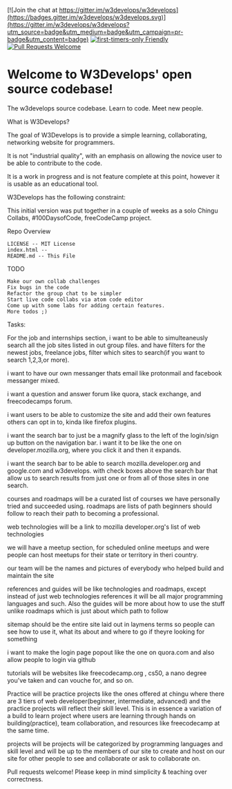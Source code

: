 [![Join the chat at https://gitter.im/w3develops/w3develops](https://badges.gitter.im/w3develops/w3develops.svg)](https://gitter.im/w3develops/w3develops?utm_source=badge&utm_medium=badge&utm_campaign=pr-badge&utm_content=badge)
[![first-timers-only Friendly](https://img.shields.io/badge/first--timers--only-friendly-blue.svg)](http://www.firsttimersonly.com/)
[![Pull Requests Welcome](https://img.shields.io/badge/PRs-welcome-brightgreen.svg?style=flat)](http://makeapullrequest.com)

# Welcome to W3Develops' open source codebase!


The w3develops source codebase. Learn to code. Meet new people.


What is W3Develops?

The goal of W3Develops is to provide a simple learning, collaborating, networking website for programmers.

It is not "industrial quality", with an emphasis on allowing the novice user to be able to contribute to the code.

It is a work in progress and is not feature complete at this point, however it is usable as an educational tool.

W3Develops has the following constraint: 

This initial version was put together in a couple of weeks as a solo Chingu Collabs, #100DaysofCode, freeCodeCamp project. 

Repo Overview

    LICENSE -- MIT License
    index.html -- 
    README.md -- This File
   

TODO

    Make our own collab challenges
    Fix bugs in the code
    Refactor the group chat to be simpler
    Start live code collabs via atom code editor
    Come up with some labs for adding certain features.
    More todos ;)






Tasks:

For the job and internships section, i want to be able to simulteaneusly search all the job sites listed in out group files. and have filters for the newest jobs, freelance jobs, filter which sites to search(if you want to search 1,2,3,or more).

i want to have our own messanger thats email like protonmail and facebook messanger mixed.

i want a question and answer forum like quora, stack exchange, and freecodecamps forum.

i want users to be able to customize the site and add their own features others can opt in to, kinda like firefox plugins.

i want the search bar to just be a magnify glass to the left of the login/sign up button on the navigation bar. i want it to be like the one on developer.mozilla.org, where you click it and then it expands.

i want the search bar to be able to search mozilla.developer.org and google.com and w3develops. with check boxes above the search bar that allow us to search results from just one or from all of those sites in one search.

courses and roadmaps will be a curated list of courses we have personally tried and succeeded using. roadmaps are lists of path beginners should follow to reach their path to becoming a professional.

web technologies will be a link to mozilla developer.org's list of web technologies

we will have a meetup section, for scheduled online meetups and were people can host meetups for their state or territory in theri country.

our team will be the names and pictures of everybody who helped build and maintain the site

references and guides will be like technologies and roadmaps, except instead of just web technologies references it will be all major programming languages and such. Also the guides will be more about how to use the stuff unlike roadmaps which is just about which path to follow

sitemap should be the entire site laid out in laymens terms so people can see how to use it, what its about and where to go if theyre looking for something

i want to make the login page popout like the one on quora.com and also allow people to login via github

tutorials will be websites like freecodecamp.org , cs50, a nano degree you've taken and can vouche for, and so on.

Practice will be practice projects like the ones offered at chingu where there are 3 tiers of web developer(beginner, intermediate, advanced) and the practice projects will reflect their skill level. This is in essence a variation of a build to learn project where users are learning through hands on building(practice), team collaboration, and resources like freecodecamp at the same time.

projects will be projects will be categorized by programming languages and skill level and will be up to the members of our site to create and host on our site for other people to see and collaborate or ask to collaborate on.





Pull requests welcome! Please keep in mind simplicity & teaching over correctness.
